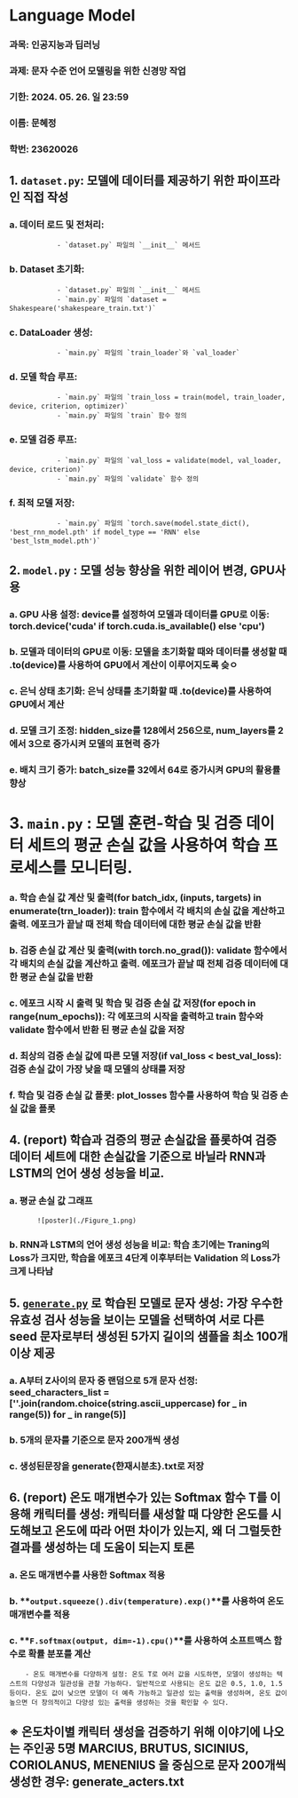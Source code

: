 # Language Model
### 과목: 인공지능과 딥러닝
### 과제: 문자 수준 언어 모델링을 위한 신경망 작업
### 기한: 2024. 05. 26. 일 23:59
### 이름: 문혜정
### 학번: 23620026

## 1. `dataset.py`: 모델에 데이터를 제공하기 위한 파이프라인 직접 작성
### a. **데이터 로드 및 전처리**:
                - `dataset.py` 파일의 `__init__` 메서드
### b. **Dataset 초기화**:
                - `dataset.py` 파일의 `__init__` 메서드
                - `main.py` 파일의 `dataset = Shakespeare('shakespeare_train.txt')`
### c. **DataLoader 생성**:
                - `main.py` 파일의 `train_loader`와 `val_loader`
### d. **모델 학습 루프**:
                - `main.py` 파일의 `train_loss = train(model, train_loader, device, criterion, optimizer)`
                - `main.py` 파일의 `train` 함수 정의
### e. **모델 검증 루프**:
                - `main.py` 파일의 `val_loss = validate(model, val_loader, device, criterion)`
                - `main.py` 파일의 `validate` 함수 정의
### f. **최적 모델 저장**:
                - `main.py` 파일의 `torch.save(model.state_dict(), 'best_rnn_model.pth' if model_type == 'RNN' else 'best_lstm_model.pth')`
## 2. `model.py` : 모델 성능 향상을 위한 레이어 변경, GPU사용
### a. GPU 사용 설정: device를 설정하여 모델과 데이터를 GPU로 이동: torch.device('cuda' if torch.cuda.is_available() else 'cpu')
### b. 모델과 데이터의 GPU로 이동: 모델을 초기화할 때와 데이터를 생성할 때 .to(device)를 사용하여 GPU에서 계산이 이루어지도록 슺ㅇ
### c. 은닉 상태 초기화: 은닉 상태를 초기화할 때 .to(device)를 사용하여 GPU에서 계산
### d. 모델 크기 조정: hidden_size를 128에서 256으로, num_layers를 2에서 3으로 증가시켜 모델의 표현력 증가
### e. 배치 크기 증가: batch_size를 32에서 64로 증가시켜 GPU의 활용률 향상
# 3. `main.py` : 모델 훈련-학습 및 검증 데이터 세트의 평균 손실 값을 사용하여 학습 프로세스를 모니터링.
### a. 학습 손실 값 계산 및 출력(for batch_idx, (inputs, targets) in enumerate(trn_loader)): train 함수에서 각 배치의 손실 값을 계산하고 출력. 에포크가 끝날 때 전체 학습 데이터에 대한 평균 손실 값을 반환
### b. 검증 손실 값 계산 및 출력(with torch.no_grad()): validate 함수에서 각 배치의 손실 값을 계산하고 출력. 에포크가 끝날 때 전체 검증 데이터에 대한 평균 손실 값을 반환
### c. 에포크 시작 시 출력 및 학습 및 검증 손실 값 저장(for epoch in range(num_epochs)): 각 에포크의 시작을 출력하고 train 함수와 validate 함수에서 반환 된 평균 손실 값을 저장
### d. 최상의 검증 손실 값에 따른 모델 저장(if val_loss < best_val_loss): 검증 손실 값이 가장 낮을 때 모델의 상태를 저장
### f. 학습 및 검증 손실 값 플롯: plot_losses 함수를 사용하여 학습 및 검증 손실 값을 플롯
## 4. (report) 학습과 검증의 평균 손실값을 플롯하여 검증 데이터 세트에 대한 손실값을 기준으로 바닐라 RNN과 LSTM의 언어 생성 성능을 비교.
### a. 평균 손실 값 그래프
           ![poster](./Figure_1.png)
### b. RNN과 LSTM의 언어 생성 성능을 비교: 학습 초기에는 Traning의 Loss가 크지만, 학습을 에포크 4단계 이후부터는 Validation 의 Loss가 크게 나타남
        
## 5. [`generate.py`](http://generate.py) 로 학습된 모델로 문자 생성: 가장 우수한 유효성 검사 성능을 보이는 모델을 선택하여 서로 다른 seed 문자로부터 생성된 5가지 길이의 샘플을 최소 100개 이상 제공
### a. A부터 Z사이의 문자 중 랜덤으로 5개 문자 선정:  seed_characters_list = [''.join(random.choice(string.ascii_uppercase) for _ in range(5)) for _ in range(5)]
### b. 5개의 문자를 기준으로 문자 200개씩 생성
### c. 생성된문장을 generate{햔재시분초}.txt로 저장
## 6. (report) 온도 매개변수가 있는 Softmax 함수 T를 이용해 캐릭터를 생성: 캐릭터를 새성할 때 다양한 온도를 시도해보고 온도에 따라 어떤 차이가 있는지, 왜 더 그럴듯한 결과를 생성하는 데 도움이 되는지 토론
### a. **온도 매개변수를 사용한 Softmax 적용**
### b. **`output.squeeze().div(temperature).exp()`**를 사용하여 온도 매개변수를 적용
### c. **`F.softmax(output, dim=-1).cpu()`**를 사용하여 소프트맥스 함수로 확률 분포를 계산
        - 온도 매개변수를 다양하게 설정: 온도 T로 여러 값을 시도하면, 모델이 생성하는 텍스트의 다양성과 일관성을 관찰 가능하다. 일반적으로 사용되는 온도 값은 0.5, 1.0, 1.5 등이다. 온도 값이 낮으면 모델이 더 예측 가능하고 일관성 있는 출력을 생성하며, 온도 값이 높으면 더 창의적이고 다양성 있는 출력을 생성하는 것을 확인할 수 있다.
        
## ※ 온도차이별 캐릭터 생성을 검증하기 위해 이야기에 나오는 주인공 5명 MARCIUS, BRUTUS, SICINIUS, CORIOLANUS, MENENIUS 을 중심으로 문자 200개씩 생성한 경우: generate_acters.txt
        

